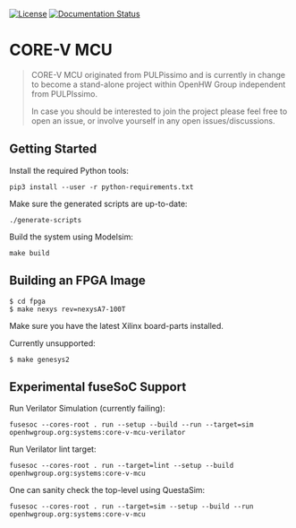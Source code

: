 [![License](https://img.shields.io/badge/License-Apache%202.0-blue.svg)](https://opensource.org/licenses/Apache-2.0)
[![Documentation Status](https://readthedocs.org/projects/core-v-mcu/badge/?version=latest)](https://core-v-mcu.readthedocs.io/en/latest/?badge=latest)

# CORE-V MCU

> CORE-V MCU originated from PULPissimo and is currently in change to become a
> stand-alone project within OpenHW Group independent from PULPIssimo.
>
> In case you should be interested to join the project please feel free to open
> an issue, or involve yourself in any open issues/discussions.

## Getting Started

Install the required Python tools:

```
pip3 install --user -r python-requirements.txt
```

Make sure the generated scripts are up-to-date:

```
./generate-scripts
```

Build the system using Modelsim:

```
make build
```

## Building an FPGA Image

```
$ cd fpga
$ make nexys rev=nexysA7-100T
```

Make sure you have the latest Xilinx board-parts installed.


Currently unsupported:
```
$ make genesys2
```

## Experimental fuseSoC Support

Run Verilator Simulation (currently failing):

```
fusesoc --cores-root . run --setup --build --run --target=sim openhwgroup.org:systems:core-v-mcu-verilator
```

Run Verilator lint target:

```
fusesoc --cores-root . run --target=lint --setup --build openhwgroup.org:systems:core-v-mcu
```

One can sanity check the top-level using QuestaSim:

```
fusesoc --cores-root . run --target=sim --setup --build --run openhwgroup.org:systems:core-v-mcu
```
